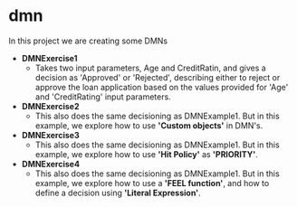 # dmn
In this project we are creating some DMNs
- <b>DMNExercise1</b>
  - Takes two input parameters, Age and CreditRatin, and gives a decision as 'Approved' or 'Rejected', describing either to reject or approve the loan application based on the values provided for 'Age' and 'CreditRating' input parameters.
- <b>DMNExercise2</b> 
  - This also does the same decisioning as DMNExample1. But in this example, we explore how to use <b>'Custom objects'</b> in DMN's.
- <b>DMNExercise3</b>
  - This also does the same decisioning as DMNExample1. But in this example, we explore how to use <b>'Hit Policy'</b> as <b>'PRIORITY'</b>.
- <b>DMNExercise4</b>
  - This also does the same decisioning as DMNExample1. But in this example, we explore how to use a <b>'FEEL function'</b>, and how to define a decision using <b>'Literal Expression'</b>.
